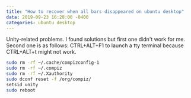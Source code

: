 ```yaml
---
title: "How to recover when all bars disappeared on ubuntu desktop"
data: 2019-09-23 16:28:00 -0400
categories: ubuntu desktop
---
```

Unity-related problems.
I found solutions but first one didn't work for me.
Second one is as follows:
CTRL+ALT+F1 to launch a tty terminal because CTRL+ALT+t might not work.
```bash
sudo rm -rf ~/.cache/compizconfig-1
sudo rm -rf ~/.compiz
sudo rm -rf ~/.Xauthority
sudo dconf reset -f /org/compiz/
setsid unity
sudo reboot
```


